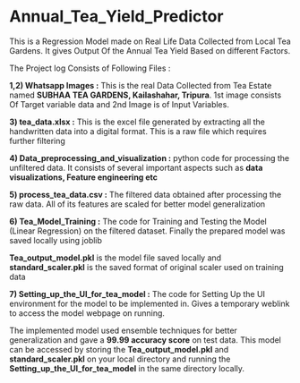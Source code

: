 # Annual_Tea_Yield_Predictor

This is a Regression Model made on Real Life Data Collected from Local Tea Gardens. It gives Output Of the Annual Tea Yield Based on different Factors.

The Project log Consists of Following Files :

**1,2) Whatsapp Images :** This is the real Data Collected from Tea Estate named **SUBHAA TEA GARDENS, Kailashahar, Tripura**. 1st image consists Of Target variable data and 2nd Image is of Input Variables.

**3) tea_data.xlsx :** This is the excel file generated by extracting all the handwritten data into a digital format. This is a raw file which requires further filtering

**4) Data_preprocessing_and_visualization :** python code for processing the unfiltered data. It consists of several important aspects such as **data visualizations, Feature engineering etc** 

**5) process_tea_data.csv :** The filtered data obtained after processing the raw data. All of its features are scaled for better model generalization

**6) Tea_Model_Training :** The code for Training and Testing the Model (Linear Regression) on the filtered dataset. Finally the prepared model was saved locally using joblib

**Tea_output_model.pkl** is the model file saved locally and **standard_scaler.pkl** is the saved format of original scaler used on training data

**7) Setting_up_the_UI_for_tea_model :** The code for Setting Up the UI environment for the model to be implemented in. Gives a temporary weblink to access the model webpage on running.

The implemented model used ensemble techniques for better generalization and gave a **99.99 accuracy score** on test data. This model can be accessed by storing the **Tea_output_model.pkl** and **standard_scaler.pkl** on your local directory and running the **Setting_up_the_UI_for_tea_model** in the same directory locally.
